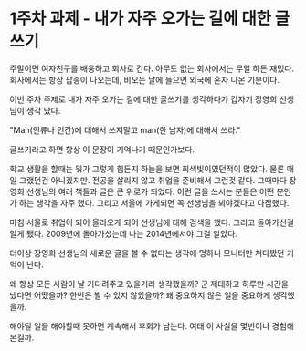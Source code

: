 # 1주차 과제 - 내가 자주 오가는 길에 대한 글쓰기

주말이면 여자친구를 배웅하고 회사로 간다.
아무도 없는 회사에서는 무얼 하든 재밌다.
회사에서는 항상 팝송이 나오는데, 비오는 날에 들으면 외국에 혼자 나온 기분이다.

이번 주차 주제로 내가 자주 오가는 길에 대한 글쓰기를 생각하다가 갑자기 장영희 선생님이 생각 났다.

"Man(인류나 인간)에 대해서 쓰지말고 man(한 남자)에 대해서 쓰라."

글쓰기라고 하면 항상 이 문장이 기억나기 때문인가보다.

학교 생활을 할때는 뭐가 그렇게 힘든지 하늘을 보면 회색빛이였던적이 많았다.
물론 매일 그랬던건 아니겠지만.
전공을 살리지 않고 취업을 준비해서 그런것 같다.
그때마다 장영희 선생님의 여러 책들과 글은 큰 위로가 되었다.
이런 글을 쓰시는 분들은 어떤 분인가 하는 생각을 자주 했다.
그리고 서울에 가게되면 꼭 선생님을 뵈야겠다고 다짐했다.

마침 서울로 취업이 되어 올라오게 되어 선생님에 대해 검색을 했다.
그리고 돌아가신걸 알게 됐다.
2009년에 돌아가셨는데 나는 2014년에서야 그걸 알았다.

더이상 장영희 선생님의 새로운 글을 볼 수 없다는 생각에 멍하니 모니터만 쳐다봤던 기억이 난다.

왜 항상 모든 사람이 날 기다려주고 있을거라 생각했을까?
군 제대하고 하루만 시간을 냈다면 어땠을까?
한번은 뵐 수 있지 않았을까?
왜 중요하지 않은 일을 중요하게 생각했을까.
  
해야될 일을 해야할때 못하면 계속해서 후회가 남는다.
여태 이 사실을 몇번이나 경험해본걸까.


